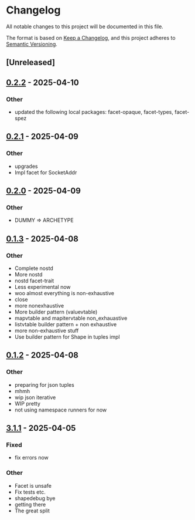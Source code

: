 # Changelog

All notable changes to this project will be documented in this file.

The format is based on [Keep a Changelog](https://keepachangelog.com/en/1.0.0/),
and this project adheres to [Semantic Versioning](https://semver.org/spec/v2.0.0.html).

## [Unreleased]

## [0.2.2](https://github.com/facet-rs/facet/compare/facet-trait-v0.2.1...facet-trait-v0.2.2) - 2025-04-10

### Other

- updated the following local packages: facet-opaque, facet-types, facet-spez

## [0.2.1](https://github.com/facet-rs/facet/compare/facet-trait-v0.2.0...facet-trait-v0.2.1) - 2025-04-09

### Other

- upgrades
- Impl facet for SocketAddr

## [0.2.0](https://github.com/facet-rs/facet/compare/facet-trait-v0.1.3...facet-trait-v0.2.0) - 2025-04-09

### Other

- DUMMY => ARCHETYPE

## [0.1.3](https://github.com/facet-rs/facet/compare/facet-trait-v0.1.2...facet-trait-v0.1.3) - 2025-04-08

### Other

- Complete nostd
- More nostd
- nostd facet-trait
- Less experimental now
- woo almost everything is non-exhaustive
- close
- more nonexhaustive
- More builder pattern (valuevtable)
- mapvtable and mapitervtable non_exhauastive
- listvtable builder pattern + non exhaustive
- more non-exhaustive stuff
- Use builder pattern for Shape in tuples impl

## [0.1.2](https://github.com/facet-rs/facet/compare/facet-trait-v0.1.1...facet-trait-v0.1.2) - 2025-04-08

### Other

- preparing for json tuples
- mhmh
- wip json iterative
- WIP pretty
- not using namespace runners for now

## [3.1.1](https://github.com/facet-rs/facet/compare/facet-trait-v3.1.0...facet-trait-v3.1.1) - 2025-04-05

### Fixed

- fix errors now

### Other

- Facet is unsafe
- Fix tests etc.
- shapedebug bye
- getting there
- The great split

